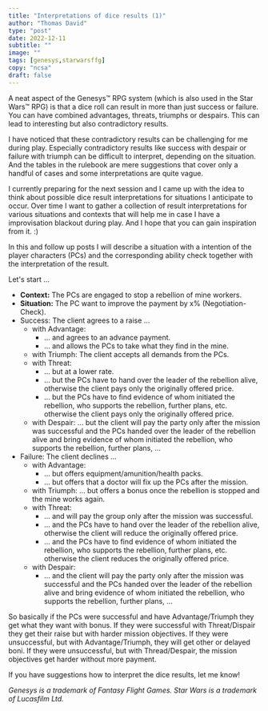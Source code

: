 ```yaml
---
title: "Interpretations of dice results (1)"
author: "Thomas David"
type: "post"
date: 2022-12-11
subtitle: ""
image: ""
tags: [genesys,starwarsffg]
copy: "ncsa"
draft: false
---
```


A neat aspect of the Genesys™️ RPG system (which is also used in the Star Wars™️ RPG) is that a dice roll can result in more than just success or failure. You can have combined advantages, threats, triumphs or despairs. This can lead to interesting but also contradictory results.

I have noticed that these contradictory results can be challenging for me during play. Especially contradictory results like success with despair or failure with triumph can be difficult to interpret, depending on the situation. And the tables in the rulebook are mere suggestions that cover only a handful of cases and some interpretations are quite vague.

I currently preparing for the next session and I came up with the idea to think about possible dice result interpretations for situations I anticipate to occur. Over time I want to gather a collection of result interpretations for various situations and contexts that will help me in case I have a improvisation blackout during play. And I hope that you can gain inspiration from it. :)

In this and follow up posts I will describe a situation with a intention of the player characters (PCs) and the corresponding ability check together with the interpretation of the result.

Let's start ...

* **Context:** The PCs are engaged to stop a rebellion of mine workers.
* **Situation:** The PC want to improve the payment by x% (Negotiation-Check).
* Success: The client agrees to a raise ...
  * with Advantage:
    * ... and agrees to an advance payment.
    * ... and allows the PCs to take what they find in the mine.
  * with Triumph: The client accepts all demands from the PCs.
  * with Threat:
    * ... but at a lower rate.
    * ... but the PCs have to hand over the leader of the rebellion alive, otherwise the client pays only the originally offered price.
    * ... but the PCs have to find evidence of whom initiated the rebellion, who supports the rebellion, further plans, etc. otherwise the client pays only the originally offered price.
  * with Despair: ... but the client will pay the party only after the mission was successful and the PCs handed over the leader of the rebellion alive and bring evidence of whom initiated the rebellion, who supports the rebellion, further plans, ...
* Failure: The client declines ...
  * with Advantage:
    * ... but offers equipment/amunition/health packs.
    * ... but offers that a doctor will fix up the PCs after the mission.
  * with Triumph: ... but offers a bonus once the rebellion is stopped and the mine works again.
  * with Threat:
    * ... and will pay the group only after the mission was successful.
    * ... and the PCs have to hand over the leader of the rebellion alive, otherwise the client will reduce the originally offered price.
    * ... and the PCs have to find evidence of whom initiated the rebellion, who supports the rebellion, further plans, etc. otherwise the client reduces the originally offered price.
  * with Despair:
    * ... and the client will pay the party only after the mission was successful and the PCs handed over the leader of the rebellion alive and bring evidence of whom initiated the rebellion, who supports the rebellion, further plans, ...

So basically if the PCs were successful and have Advantage/Triumph they get what they want with bonus. If they were successful with Threat/Dispair they get their raise but with harder mission objectives. If they were unsuccessful, but with Advantage/Triumph, they will get other or delayed boni. If they were unsuccessful, but with Thread/Despair, the mission objectives get harder without more payment.

If you have suggestions how to interpret the dice results, let me know!

*Genesys is a trademark of Fantasy Flight Games. Star Wars is a trademark of Lucasfilm Ltd.*

